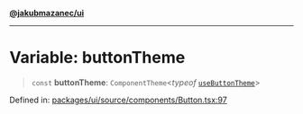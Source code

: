 [**@jakubmazanec/ui**](../README.md)

---

# Variable: buttonTheme

> `const` **buttonTheme**: `ComponentTheme`\<_typeof_ [`useButtonTheme`](useButtonTheme.md)\>

Defined in:
[packages/ui/source/components/Button.tsx:97](https://github.com/jakubmazanec/tools/blob/6fe16df773d5da14c29261ea934e72b3f99fabb7/packages/ui/source/components/Button.tsx#L97)
